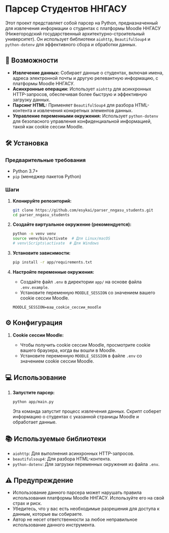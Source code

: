 # Парсер Студентов ННГАСУ

Этот проект представляет собой парсер на Python, предназначенный для извлечения информации о студентах с платформы Moodle ННГАСУ (Нижегородский государственный архитектурно-строительный университет). Он использует библиотеки `aiohttp`, `BeautifulSoup4` и `python-dotenv` для эффективного сбора и обработки данных.

## 🚀 Возможности

*   **Извлечение данных:** Собирает данные о студентах, включая имена, адреса электронной почты и другую релевантную информацию, с платформы Moodle ННГАСУ.
*   **Асинхронные операции:** Использует `aiohttp` для асинхронных HTTP-запросов, обеспечивая более быструю и эффективную загрузку данных.
*   **Парсинг HTML:** Применяет `BeautifulSoup4` для разбора HTML-контента и извлечения конкретных элементов данных.
*   **Управление переменными окружения:** Использует `python-dotenv` для безопасного управления конфиденциальной информацией, такой как cookie сессии Moodle.

## 🛠️ Установка

### Предварительные требования

*   Python 3.7+
*   `pip` (менеджер пакетов Python)

### Шаги

1.  **Клонируйте репозиторий:**

    ```bash
    git clone https://github.com/esykai/parser_nngasu_students.git
    cd parser_nngasu_students
    ```

2.  **Создайте виртуальное окружение (рекомендуется):**

    ```bash
    python -m venv venv
    source venv/bin/activate  # Для Linux/macOS
    # venv\Scripts\activate  # Для Windows
    ```

3.  **Установите зависимости:**

    ```bash
    pip install -r app/requirements.txt
    ```

4.  **Настройте переменные окружения:**

    *   Создайте файл `.env` в директории `app/` на основе файла `.env.example`.
    *   Установите переменную `MOODLE_SESSION` со значением вашего cookie сессии Moodle.

    ```
    MOODLE_SESSION=ваш_cookie_сессии_moodle
    ```

## ⚙️ Конфигурация

1.  **Cookie сессии Moodle:**

    *   Чтобы получить cookie сессии Moodle, просмотрите cookie вашего браузера, когда вы вошли в Moodle.
    *   Установите переменную `MOODLE_SESSION` в файле `.env` со значением cookie сессии Moodle.

## 💻 Использование

1.  **Запустите парсер:**

    ```bash
    python app/main.py
    ```

    Эта команда запустит процесс извлечения данных. Скрипт соберет информацию о студентах с указанной страницы Moodle и обработает данные.

## 📚 Используемые библиотеки

*   `aiohttp`: Для выполнения асинхронных HTTP-запросов.
*   `beautifulsoup4`: Для разбора HTML-контента.
*   `python-dotenv`: Для загрузки переменных окружения из файла `.env`.

## ⚠️ Предупреждение

*   Использование данного парсера может нарушать правила использования платформы Moodle ННГАСУ.  Используйте его на свой страх и риск.
*   Убедитесь, что у вас есть необходимые разрешения для доступа к данным, которые вы собираете.
*   Автор не несет ответственности за любое неправильное использование данного инструмента.

